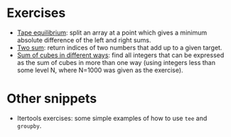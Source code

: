 Exercises
======

* [Tape equilibrium](https://codility.com/programmers/task/tape_equilibrium/):
split an array at a point which gives a minimum absolute difference of the left
and right sums.
* [Two sum](https://leetcode.com/problems/two-sum/): return indices of two
numbers that add up to a given target.
* [Sum of cubes in different
  ways](https://en.wikipedia.org/wiki/1729_%28number%29): find all integers
that can be expressed as the sum of cubes in more than one way (using integers
less than some level N, where N=1000 was given as the exercise).

Other snippets
======

* Itertools exercises: some simple examples of how to use `tee` and `groupby`.
